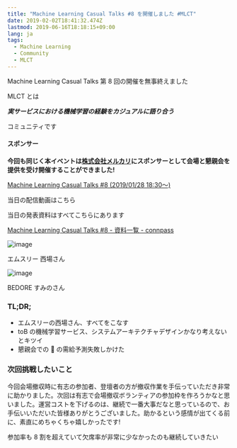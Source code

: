 ```yaml
---
title: "Machine Learning Casual Talks #8 を開催しました #MLCT"
date: 2019-02-02T18:41:32.474Z
lastmod: 2019-06-16T18:18:15+09:00
lang: ja
tags:
  - Machine Learning
  - Community
  - MLCT
---
```


Machine Learning Casual Talks 第 8 回の開催を無事終えました

MLCT とは

**_実サービスにおける機械学習の経験をカジュアルに語り合う_**

コミュニティです

#### スポンサー

**今回も同じく本イベントは**[**株式会社メルカリ**](https://about.mercari.com/)**にスポンサーとして会場と懇親会を提供を受け開催することができました!**

[Machine Learning Casual Talks #8 (2019/01/28 18:30〜)](https://mlct.connpass.com/event/113173/)

当日の配信動画はこちら

当日の発表資料はすべてこちらにあります

[Machine Learning Casual Talks #8 - 資料一覧 - connpass](https://mlct.connpass.com/event/113173/presentation/)

![image](https://cdn-images-1.medium.com/max/800/0*_xHXw_3LmwWoGuiZ)

エムスリー 西場さん

![image](https://cdn-images-1.medium.com/max/800/0*RJc9obUgkPed4vP1)

BEDORE すみのさん

### TL;DR;

- エムスリーの西場さん、すべてをこなす
- toB の機械学習サービス、システムアーキテクチャデザインかなり考えないとキツイ
- 懇親会での 🍣 の需給予測失敗しかけた

### 次回挑戦したいこと

今回会場撤収時に有志の参加者、登壇者の方が撤収作業を手伝っていただき非常に助かりました。次回は有志で会場撤収ボランティアの参加枠を作ろうかなと思いました。運営コストを下げるのは、継続で一番大事だなと思っているので、お手伝いいただいた皆様ありがとうございました。助かるという感情が出てくる前に、素直にめちゃくちゃ嬉しかったです!

参加率も 8 割を超えていて欠席率が非常に少なかったのも継続していきたい
